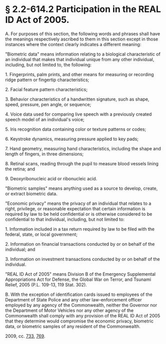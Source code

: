 # § 2.2-614.2 Participation in the REAL ID Act of 2005.

<p>A. For purposes of this section, the following words and phrases shall have the meanings respectively ascribed to them in this section except in those instances where the context clearly indicates a different meaning:</p><p>"Biometric data" means information relating to a biological characteristic of an individual that makes that individual unique from any other individual, including, but not limited to, the following:</p><p>1. Fingerprints, palm prints, and other means for measuring or recording ridge pattern or fingertip characteristics;</p><p>2. Facial feature pattern characteristics;</p><p>3. Behavior characteristics of a handwritten signature, such as shape, speed, pressure, pen angle, or sequence;</p><p>4. Voice data used for comparing live speech with a previously created speech model of an individual's voice;</p><p>5. Iris recognition data containing color or texture patterns or codes;</p><p>6. Keystroke dynamics, measuring pressure applied to key pads;</p><p>7. Hand geometry, measuring hand characteristics, including the shape and length of fingers, in three dimensions;</p><p>8. Retinal scans, reading through the pupil to measure blood vessels lining the retina; and</p><p>9. Deoxyribonucleic acid or ribonucleic acid.</p><p>"Biometric samples" means anything used as a source to develop, create, or extract biometric data.</p><p>"Economic privacy" means the privacy of an individual that relates to a right, privilege, or reasonable expectation that certain information is required by law to be held confidential or is otherwise considered to be confidential to that individual, including, but not limited to:</p><p>1. Information included in a tax return required by law to be filed with the federal, state, or local government;</p><p>2. Information on financial transactions conducted by or on behalf of the individual; and</p><p>3. Information on investment transactions conducted by or on behalf of the individual.</p><p>"REAL ID Act of 2005" means Division B of the Emergency Supplemental Appropriations Act for Defense, the Global War on Terror, and Tsunami Relief, 2005 (P.L. 109-13, 119 Stat. 302).</p><p>B. With the exception of identification cards issued to employees of the Department of State Police and any other law-enforcement officer employed by any agency of the Commonwealth, neither the Governor nor the Department of Motor Vehicles nor any other agency of the Commonwealth shall comply with any provision of the REAL ID Act of 2005 that they determine would compromise the economic privacy, biometric data, or biometric samples of any resident of the Commonwealth.</p><p>2009, cc. <a href='http://lis.virginia.gov/cgi-bin/legp604.exe?091+ful+CHAP0733'>733</a>, <a href='http://lis.virginia.gov/cgi-bin/legp604.exe?091+ful+CHAP0769'>769</a>.</p>
